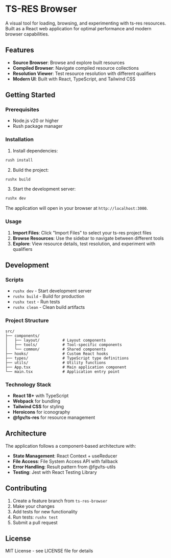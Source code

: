 # TS-RES Browser

A visual tool for loading, browsing, and experimenting with ts-res resources. Built as a React web application for optimal performance and modern browser capabilities.

## Features

- **Source Browser**: Browse and explore built resources
- **Compiled Browser**: Navigate compiled resource collections
- **Resolution Viewer**: Test resource resolution with different qualifiers
- **Modern UI**: Built with React, TypeScript, and Tailwind CSS

## Getting Started

### Prerequisites

- Node.js v20 or higher
- Rush package manager

### Installation

1. Install dependencies:
```bash
rush install
```

2. Build the project:
```bash
rushx build
```

3. Start the development server:
```bash
rushx dev
```

The application will open in your browser at `http://localhost:3000`.

### Usage

1. **Import Files**: Click "Import Files" to select your ts-res project files
2. **Browse Resources**: Use the sidebar to navigate between different tools
3. **Explore**: View resource details, test resolution, and experiment with qualifiers

## Development

### Scripts

- `rushx dev` - Start development server
- `rushx build` - Build for production
- `rushx test` - Run tests
- `rushx clean` - Clean build artifacts

### Project Structure

```
src/
├── components/
│   ├── layout/          # Layout components
│   ├── tools/           # Tool-specific components
│   └── common/          # Shared components
├── hooks/               # Custom React hooks
├── types/               # TypeScript type definitions
├── utils/               # Utility functions
├── App.tsx              # Main application component
└── main.tsx             # Application entry point
```

### Technology Stack

- **React 18+** with TypeScript
- **Webpack** for bundling
- **Tailwind CSS** for styling
- **Heroicons** for iconography
- **@fgv/ts-res** for resource management

## Architecture

The application follows a component-based architecture with:

- **State Management**: React Context + useReducer
- **File Access**: File System Access API with fallback
- **Error Handling**: Result pattern from @fgv/ts-utils
- **Testing**: Jest with React Testing Library

## Contributing

1. Create a feature branch from `ts-res-browser`
2. Make your changes
3. Add tests for new functionality
4. Run tests: `rushx test`
5. Submit a pull request

## License

MIT License - see LICENSE file for details 